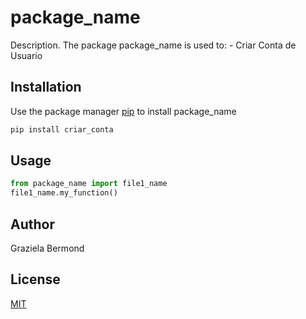 # package_name

Description. 
The package package_name is used to:
	- Criar Conta de Usuario

## Installation

Use the package manager [pip](https://pip.pypa.io/en/stable/) to install package_name

```bash
pip install criar_conta
```

## Usage

```python
from package_name import file1_name
file1_name.my_function()
```

## Author
Graziela Bermond

## License
[MIT](https://choosealicense.com/licenses/mit/)